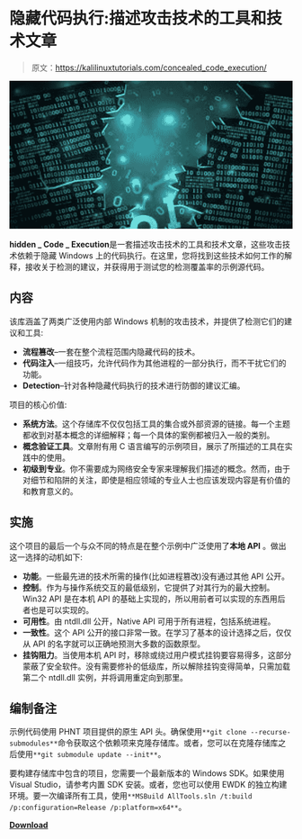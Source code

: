 # 隐藏代码执行:描述攻击技术的工具和技术文章

> 原文：<https://kalilinuxtutorials.com/concealed_code_execution/>

[![](img//5233bf3316fe516261d798835ef55439.png)](https://blogger.googleusercontent.com/img/b/R29vZ2xl/AVvXsEjrqQBci4yg-hJMoDpDR4wXZl-7L0rl73GitSoUMqVnMR7Z0bBe1S0ezQIJfHd1SRFW90W-RDxz1VaPPXSIJ0s194TXsYLlW3uLEzIvBL72ZRmxZtKJgOdsHM_aWxShdPk2f10NIoSyYTLsShRZdusXNaE7SoE49fTx2bu-Z5U11vtBHwr670LeQ2Zc/s728/download%20(4).png)

**hidden _ Code _ Execution**是一套描述攻击技术的工具和技术文章，这些攻击技术依赖于隐藏 Windows 上的代码执行。在这里，您将找到这些技术如何工作的解释，接收关于检测的建议，并获得用于测试您的检测覆盖率的示例源代码。

## 内容

该库涵盖了两类广泛使用内部 Windows 机制的攻击技术，并提供了检测它们的建议和工具:

*   **流程篡改**–一套在整个流程范围内隐藏代码的技术。
*   **代码注入**–一组技巧，允许代码作为其他进程的一部分执行，而不干扰它们的功能。
*   **Detection**–针对各种隐藏代码执行的技术进行防御的建议汇编。

项目的核心价值:

*   **系统方法**。这个存储库不仅仅包括工具的集合或外部资源的链接。每一个主题都收到对基本概念的详细解释；每一个具体的案例都被归入一般的类别。
*   **概念验证工具**。文章附有用 C 语言编写的示例项目，展示了所描述的工具在实践中的使用。
*   **初级到专业**。你不需要成为网络安全专家来理解我们描述的概念。然而，由于对细节和陷阱的关注，即使是相应领域的专业人士也应该发现内容是有价值的和教育意义的。

## 实施

这个项目的最后一个与众不同的特点是在整个示例中广泛使用了**本地 API** 。做出这一选择的动机如下:

*   **功能**。一些最先进的技术所需的操作(比如进程篡改)没有通过其他 API 公开。
*   **控制**。作为与操作系统交互的最低级别，它提供了对其行为的最大控制。Win32 API 是在本机 API 的基础上实现的，所以用前者可以实现的东西用后者也是可以实现的。
*   **可用性**。由 ntdll.dll 公开，Native API 可用于所有进程，包括系统进程。
*   **一致性**。这个 API 公开的接口非常一致。在学习了基本的设计选择之后，仅仅从 API 的名字就可以正确地预测大多数的函数原型。
*   **挂钩阻力**。当使用本机 API 时，移除或绕过用户模式挂钩要容易得多，这部分蒙蔽了安全软件。没有需要修补的低级库，所以解除挂钩变得简单，只需加载第二个 ntdll.dll 实例，并将调用重定向到那里。

## 编制备注

示例代码使用 PHNT 项目提供的原生 API 头。确保使用`**git clone --recurse-submodules**`命令获取这个依赖项来克隆存储库。或者，您可以在克隆存储库之后使用`**git submodule update --init**`。

要构建存储库中包含的项目，您需要一个最新版本的 Windows SDK。如果使用 Visual Studio，请参考内置 SDK 安装。或者，您也可以使用 EWDK 的独立构建环境。要一次编译所有工具，使用`**MSBuild AllTools.sln /t:build /p:configuration=Release /p:platform=x64**`。

[**Download**](https://github.com/huntandhackett/concealed_code_execution)